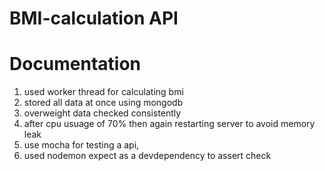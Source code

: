 # BMI-calculation API

# Documentation

  1. used worker thread for calculating bmi 
  2. stored all data at once using mongodb
  3. overweight data checked consistently 
  4. after cpu usuage of 70% then again restarting server to avoid memory leak
  5. use mocha for testing a api, 
  6. used nodemon expect as a devdependency to assert check

